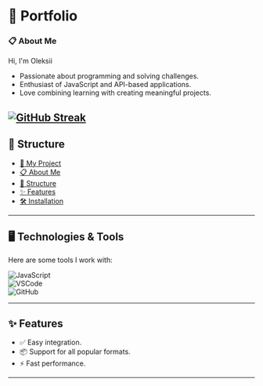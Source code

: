 # 🚀 Portfolio

### 📋 About Me

Hi, I'm Oleksii
- Passionate about programming and solving challenges.  
- Enthusiast of JavaScript and API-based applications.  
- Love combining learning with creating meaningful projects.  

[![GitHub Streak](https://streak-stats.demolab.com/?user=olexij-de)](https://git.io/streak-stats)
---

## 📂 Structure
- [🚀 My Project](#-my-project)
- [📋 About Me](#-about-#)
- [📂 Structure](#-structure)
- [✨ Features](#-features)
- [🛠️ Installation](#-installation)

---

## 🖥️ Technologies & Tools  
Here are some tools I work with:  

![JavaScript](https://img.shields.io/badge/JavaScript-000000?style=flat&logo=javascript&logoColor=F7DF1E)  
![VSCode](https://img.shields.io/badge/VSCode-007ACC?style=flat&logo=visual-studio-code&logoColor=white)  
![GitHub](https://img.shields.io/badge/GitHub-181717?style=flat&logo=github&logoColor=white)  


---

## ✨ Features  
- ✅ Easy integration.  
- 📦 Support for all popular formats.  
- ⚡ Fast performance.

---


